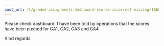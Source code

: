 ```yaml
---
post_url: /t/graded-assignments-dashboard-scores-incorrect-missing/166816/26
---
```

Please check dashboard, I have been told by operations that the scores have been pushed for GA1, GA2, GA3 and GA4

Kind regards